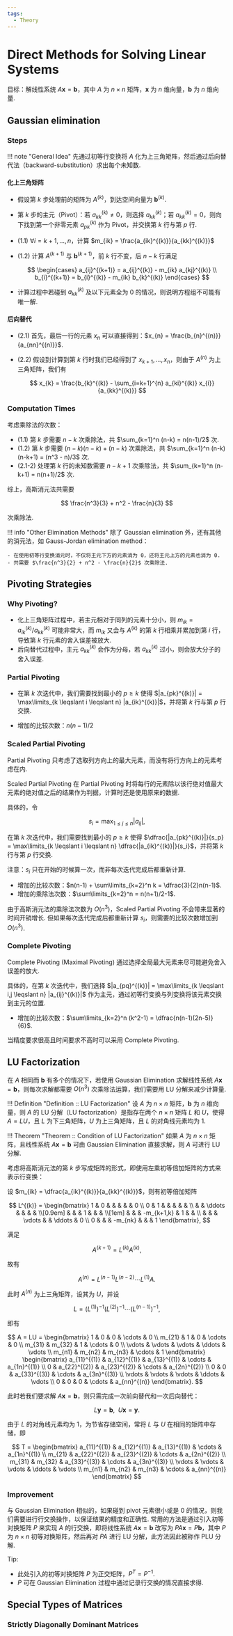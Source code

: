 ```yaml
---
tags: 
  - Theory
---
```


# Direct Methods for Solving Linear Systems


目标：解线性系统 $A \mathbf{x} = \mathbf{b}$，其中 $A$ 为 $n \times n$ 矩阵，$\mathbf{x}$ 为 $n$ 维向量，$\mathbf{b}$ 为 $n$ 维向量.

## Gaussian elimination

### Steps

!!! note "General Idea"
    先通过初等行变换将 $A$ 化为上三角矩阵，然后通过后向替代法（backward-substitution）求出每个未知数.

#### 化上三角矩阵

- 假设第 $k$ 步处理前的矩阵为 $A^{(k)}$，到达空间向量为 $\mathbf{b}^{(k)}$.
- 第 $k$ 步的主元（Pivot）：若 $a_{kk}^{(k)} \neq 0$，则选择 $a_{kk}^{(k)}$；若 $a_{kk}^{(k)} = 0$，则向下找到第一个非零元素 $a_{pk}^{(k)}$ 作为 Pivot，并交换第 $k$ 行与第 $p$ 行.
- (1.1) $\forall i = k+1, \ldots, n$，计算 $m_{ik} = \frac{a_{ik}^{(k)}}{a_{kk}^{(k)}}$
- (1.2) 计算 $A^{(k+1)}$ 与 $\mathbf{b}^{(k+1)}$，前 $k$ 行不变，后 $n-k$ 行满足

    $$
    \begin{cases}
        a_{ij}^{(k+1)} = a_{ij}^{(k)} - m_{ik} a_{kj}^{(k)} \\
        b_{i}^{(k+1)} = b_{i}^{(k)} - m_{ik} b_{k}^{(k)}
    \end{cases}
    $$

- 计算过程中若碰到 $a_{kk}^{(k)}$ 及以下元素全为 0 的情况，则说明方程组不可能有唯一解.

#### 后向替代

- (2.1) 首先，最后一行的元素 $x_{n}$ 可以直接得到：$x_{n} = \frac{b_{n}^{(n)}}{a_{nn}^{(n)}}$.
- (2.2) 假设到计算到第 $k$ 行时我们已经得到了 $x_{k+1}, \ldots, x_{n}$，则由于 $A^{(n)}$ 为上三角矩阵，我们有

    $$
        x_{k} = \frac{b_{k}^{(k)} - \sum_{i=k+1}^{n} a_{ki}^{(k)} x_{i}}{a_{kk}^{(k)}}
    $$

### Computation Times

考虑乘除法的次数：

- (1.1) 第 $k$ 步需要 $n-k$ 次乘除法，共 $\sum_{k=1}^n (n-k) = n(n-1)/2$ 次.
- (1.2) 第 $k$ 步需要 $(n-k)(n-k) + (n-k)$ 次乘除法，共 $\sum_{k=1}^n (n-k)(n-k+1) = (n^3 - n)/3$ 次.
- (2.1-2) 处理第 $k$ 行的未知数需要 $n-k+1$ 次乘除法，共 $\sum_{k=1}^n (n-k+1) = n(n+1)/2$ 次.

综上，高斯消元法共需要

$$
    \frac{n^3}{3} + n^2 - \frac{n}{3}
$$

次乘除法.

!!! info "Other Elimination Methods"
    除了 Gaussian elimination 外，还有其他的消元法，如 Gauss-Jordan elimination method：

    - 在使用初等行变换消元时，不仅将主元下方的元素消为 0，还将主元上方的元素也消为 0.
    - 共需要 $\frac{n^3}{2} + n^2 - \frac{n}{2}$ 次乘除法.

## Pivoting Strategies

### Why Pivoting?

- 化上三角矩阵过程中，若主元相对于同列的元素十分小，则 $m_{ik} = a_{ik}^{(k)} / a_{kk}^{(k)}$ 可能非常大，而 $m_{ik}$ 又会与 $A^{(k)}$ 的第 $k$ 行相乘并累加到第 $i$ 行，导致第 $k$ 行元素的舍入误差被放大.
- 后向替代过程中，主元 $a_{kk}^{(k)}$ 会作为分母，若 $a_{kk}^{(k)}$ 过小，则会放大分子的舍入误差.

### Partial Pivoting

- 在第 $k$ 次迭代中，我们需要找到最小的 $p \geqslant k$ 使得 $|a_{pk}^{(k)}| = \max\limits_{k \leqslant i \leqslant n} |a_{ik}^{(k)}|$，并将第 $k$ 行与第 $p$ 行交换.

- 增加的比较次数：$n(n-1)/2$

### Scaled Partial Pivoting

Partial Pivoting 只考虑了选取列方向上的最大元素，而没有将行方向上的元素考虑在内.

Scaled Partial Pivoting 在 Partial Pivoting 时将每行的元素除以该行绝对值最大元素的绝对值之后的结果作为判据，计算时还是使用原来的数据.

具体的，令

$$s_{i} = \max_{1 \leqslant j \leqslant n} |a_{ij}|,$$

在第 $k$ 次迭代中，我们需要找到最小的 $p \geqslant k$ 使得 $\dfrac{|a_{pk}^{(k)}|}{s_p} = \max\limits_{k \leqslant i \leqslant n} \dfrac{|a_{ik}^{(k)}|}{s_i}$，并将第 $k$ 行与第 $p$ 行交换.

注意：$s_{i}$ 只在开始的时候算一次，而非每次迭代完成后都重新计算.

- 增加的比较次数：$n(n-1) + \sum\limits_{k=2}^n k = \dfrac{3}{2}n(n-1)$.
- 增加的乘除法次数：$\sum\limits_{k=2}^n = n(n+1)/2-1$.

由于高斯消元法的乘除法次数为 $O(n^3)$，Scaled Partial Pivoting 不会带来显著的时间开销增长. 但如果每次迭代完成后都重新计算 $s_{i}$，则需要的比较次数增加到 $O(n^3)$.

### Complete Pivoting

Complete Pivoting (Maximal Pivoting) 通过选择全局最大元素来尽可能避免舍入误差的放大.

具体的，在第 $k$ 次迭代中，我们选择 $|a_{pq}^{(k)}| = \max\limits_{k \leqslant i,j \leqslant n} |a_{ij}^{(k)}|$ 作为主元，通过初等行变换与列变换将该元素交换到主元的位置.

- 增加的比较次数：$\sum\limits_{k=2}^n (k^2-1) = \dfrac{n(n-1)(2n-5)}{6}$.

当精度要求很高且时间要求不高时可以采用 Complete Pivoting.

## LU Factorization

在 $A$ 相同而 $\mathbf{b}$ 有多个的情况下，若使用 Gaussian Elimination 求解线性系统 $A \mathbf{x} = \mathbf{b}$，则每次求解都需要 $O(n^3)$ 次乘除法运算，我们需要用 LU 分解来减少计算量.

!!! Definition "Definition :: LU Factorization"
    设 $A$ 为 $n \times n$ 矩阵，$\mathbf{b}$ 为 $n$ 维向量，则 $A$ 的 LU 分解（LU factorization）是指存在两个 $n \times n$ 矩阵 $L$ 和 $U$，使得 $A = LU$，且 $L$ 为下三角矩阵，$U$ 为上三角矩阵，且 $L$ 的对角线元素均为 1.

!!! Theorem "Theorem :: Condition of LU Factorization"
    如果 $A$ 为 $n \times n$ 矩阵，且线性系统 $A \mathbf{x} = \mathbf{b}$ 可由 Gaussian Elimination 直接求解，则 $A$ 可进行 LU 分解.

<!-- !!! note "LU Factorization Steps" -->

考虑将高斯消元法的第 $k$ 步写成矩阵的形式，即使用左乘初等倍加矩阵的方式来表示行变换：

设 $m_{ik} = \dfrac{a_{ik}^{(k)}}{a_{kk}^{(k)}}$，则有初等倍加矩阵

$$
    L^{(k)} = \begin{bmatrix}
        1      & 0      &        &            & & & 0      \\
        0      & 1      &        &            & & &       \\
               &        & \ddots &            & & &       \\[0.9em]
               &        &        & 1          & & &       \\[1em]
               &        &        & -m_{k+1,k} & 1 & &       \\
               &        &        & \vdots     & & \ddots & 0      \\
        0      &        &        & -m_{nk}    & & & 1
    \end{bmatrix},
$$

满足

$$
    A^{(k+1)} = L^{(k)} A^{(k)},
$$

故有

$$
    A^{(n)} = L^{(n-1)} L^{(n-2)} \cdots L^{(1)} A.
$$

此时 $A^{(n)}$ 为上三角矩阵，设其为 $U$，并设

$$
    L = (L^{(1)})^{-1} (L^{(2)})^{-1} \cdots (L^{(n-1)})^{-1},
$$

即有

$$
    A = LU = \begin{bmatrix}
        1      & 0      & 0      & \cdots & 0      \\
        m_{21} & 1      & 0      & \cdots & 0      \\
        m_{31} & m_{32} & 1      & \cdots & 0      \\
        \vdots & \vdots & \vdots & \ddots & \vdots \\
        m_{n1} & m_{n2} & m_{n3} & \cdots & 1
    \end{bmatrix} \begin{bmatrix}
        a_{11}^{(1)} & a_{12}^{(1)} & a_{13}^{(1)} & \cdots & a_{1n}^{(1)} \\
        0            & a_{22}^{(2)} & a_{23}^{(2)} & \cdots & a_{2n}^{(2)} \\
        0            & 0            & a_{33}^{(3)} & \cdots & a_{3n}^{(3)} \\
        \vdots       & \vdots       & \vdots       & \ddots & \vdots       \\
        0            & 0            & 0            & \cdots & a_{nn}^{(n)}
    \end{bmatrix}.
$$

此时若我们要求解 $A \mathbf{x} = \mathbf{b}$，则只需完成一次前向替代和一次后向替代：

$$
    L \mathbf{y} = \mathbf{b}, \enspace U \mathbf{x} = \mathbf{y}.
$$

由于 $L$ 的对角线元素均为 1，为节省存储空间，常将 $L$ 与 $U$ 在相同的矩阵中存储，即

$$
    T = \begin{bmatrix}
        a_{11}^{(1)} & a_{12}^{(1)} & a_{13}^{(1)} & \cdots & a_{1n}^{(1)} \\
        m_{21}       & a_{22}^{(2)} & a_{23}^{(2)} & \cdots & a_{2n}^{(2)} \\
        m_{31}       & m_{32}       & a_{33}^{(3)} & \cdots & a_{3n}^{(3)} \\
        \vdots       & \vdots       & \vdots       & \ddots & \vdots       \\
        m_{n1}       & m_{n2}       & m_{n3}       & \cdots & a_{nn}^{(n)}
    \end{bmatrix}
$$

### Improvement

与 Gaussian Elimination 相似的，如果碰到 pivot 元素很小或是 0 的情况，则我们需要进行行交换操作，以保证结果的精度和正确性. 常用的方法是通过引入初等对换矩阵 $P$ 来实现 $A$ 的行交换，即将线性系统 $A \mathbf{x} = \mathbf{b}$ 改写为 $PA \mathbf{x} = P \mathbf{b}$，其中 $P$ 为 $n \times n$ 初等对换矩阵，然后再对 $PA$ 进行 LU 分解，此方法因此被称作 PLU 分解.

Tip:

- 此处引入的初等对换矩阵 $P$ 为正交矩阵，$P^T = P^{-1}$.
- $P$ 可在 Gaussian Elimination 过程中通过记录行交换的情况直接求得.

## Special Types of Matrices

### Strictly Diagonally Dominant Matrices
